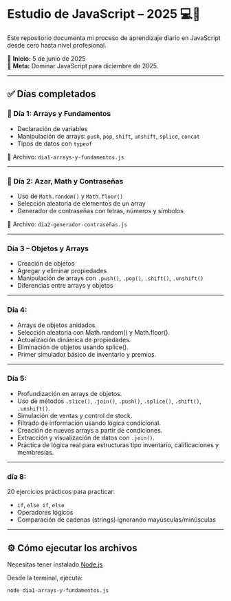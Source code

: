 # Estudio de JavaScript – 2025 💻🚀

Este repositorio documenta mi proceso de aprendizaje diario en JavaScript desde cero hasta nivel profesional.

📅 **Inicio:** 5 de junio de 2025  
🎯 **Meta:** Dominar JavaScript para diciembre de 2025.

---

## ✅ Días completados

### 🔹 Día 1: Arrays y Fundamentos
- Declaración de variables
- Manipulación de arrays: `push`, `pop`, `shift`, `unshift`, `splice`, `concat`
- Tipos de datos con `typeof`

📄 Archivo: `dia1-arrays-y-fundamentos.js`

---

### 🔹 Día 2: Azar, Math y Contraseñas
- Uso de `Math.random()` y `Math.floor()`
- Selección aleatoria de elementos de un array
- Generador de contraseñas con letras, números y símbolos

📄 Archivo: `dia2-generador-contraseñas.js`

---
### Día 3 – Objetos y Arrays

- Creación de objetos
- Agregar y eliminar propiedades
- Manipulación de arrays con `.push()`, `.pop()`, `.shift()`, `.unshift()`
- Diferencias entre arrays y objetos
---
### Día 4: 
- Arrays de objetos anidados.
- Selección aleatoria con Math.random() y Math.floor().
- Actualización dinámica de propiedades.
- Eliminación de objetos usando splice().
- Primer simulador básico de inventario y premios.
---
### Día 5:
- Profundización en arrays de objetos.
- Uso de métodos `.slice()`, `.join()`, `.push()`, `.splice()`, `.shift()`, `.unshift()`.
- Simulación de ventas y control de stock.
- Filtrado de información usando lógica condicional.
- Creación de nuevos arrays a partir de condiciones.
- Extracción y visualización de datos con `.join()`.
- Práctica de lógica real para estructuras tipo inventario, calificaciones y membresías.
---
### día 8:
20 ejercicios prácticos para practicar:
  - `if`, `else if`, `else`
  - Operadores lógicos
  - Comparación de cadenas (strings) ignorando mayúsculas/minúsculas
  
---

## ⚙️ Cómo ejecutar los archivos

Necesitas tener instalado [Node.js](https://nodejs.org)

Desde la terminal, ejecuta:
```bash
node dia1-arrays-y-fundamentos.js

